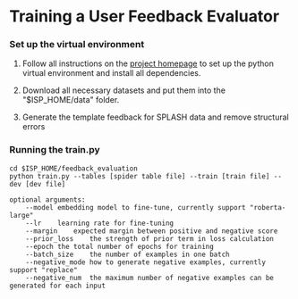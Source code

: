 # Training a User Feedback Evaluator
### Set up the virtual environment

1. Follow all instructions on the [project homepage](https://github.com/hyan5/Learning_to_Simulate_NL_Feedback/tree/main) to set up the python virtual environment and install all dependencies.

2. Download all necessary datasets and put them into the "$ISP_HOME/data" folder.

3. Generate the template feedback for SPLASH data and remove structural errors

### Running the train.py
```
cd $ISP_HOME/feedback_evaluation
python train.py --tables [spider table file] --train [train file] --dev [dev file]

optional arguments:
	--model	embedding model to fine-tune, currently support "roberta-large"
	--lr	learning rate for fine-tuning
	--margin	expected margin between positive and negative score
	--prior_loss	the strength of prior term in loss calculation
	--epoch	the total number of epochs for training
	--batch_size	the number of examples in one batch
	--negative_mode	how to generate negative examples, currently support "replace"
	--negative_num	the maximum number of negative examples can be generated for each input
```